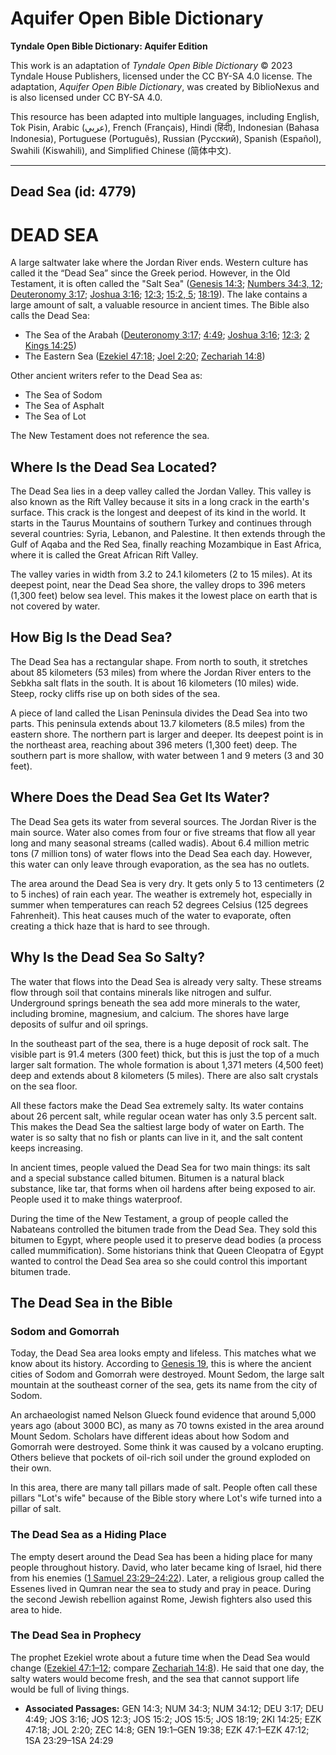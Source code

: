 # Aquifer Open Bible Dictionary

**Tyndale Open Bible Dictionary: Aquifer Edition**

This work is an adaptation of *Tyndale Open Bible Dictionary* © 2023 Tyndale House Publishers, licensed under the CC BY\-SA 4\.0 license. The adaptation, *Aquifer Open Bible Dictionary*, was created by BiblioNexus and is also licensed under CC BY\-SA 4\.0\.

This resource has been adapted into multiple languages, including English, Tok Pisin, Arabic (عربي), French (Français), Hindi (हिंदी), Indonesian (Bahasa Indonesia), Portuguese (Português), Russian (Русский), Spanish (Español), Swahili (Kiswahili), and Simplified Chinese (简体中文).



--------------------------------

## Dead Sea (id: 4779)

DEAD SEA
========

A large saltwater lake where the Jordan River ends. Western culture has called it the “Dead Sea” since the Greek period. However, in the Old Testament, it is often called the "Salt Sea" ([Genesis 14:3](https://ref.ly/Gen14:3); [Numbers 34:3, 12](https://ref.ly/Num34:3,Num34:12); [Deuteronomy 3:17](https://ref.ly/Deut3:17); [Joshua 3:16](https://ref.ly/Josh3:16); [12:3](https://ref.ly/Josh12:3); [15:2, 5](https://ref.ly/Josh15:2,Josh15:5); [18:19](https://ref.ly/Josh18:19)). The lake contains a large amount of salt, a valuable resource in ancient times. The Bible also calls the Dead Sea: 

* The Sea of the Arabah ([Deuteronomy 3:17](https://ref.ly/Deut3:17); [4:49](https://ref.ly/Deut4:49); [Joshua 3:16](https://ref.ly/Josh3:16); [12:3](https://ref.ly/Josh12:3); [2 Kings 14:25](https://ref.ly/2Kgs14:25))
* The Eastern Sea ([Ezekiel 47:18](https://ref.ly/Ezek47:18); [Joel 2:20](https://ref.ly/Joel2:20); [Zechariah 14:8](https://ref.ly/Zech14:8))

Other ancient writers refer to the Dead Sea as:

* The Sea of Sodom
* The Sea of Asphalt
* The Sea of Lot

The New Testament does not reference the sea.

Where Is the Dead Sea Located?
------------------------------

The Dead Sea lies in a deep valley called the Jordan Valley. This valley is also known as the Rift Valley because it sits in a long crack in the earth's surface. This crack is the longest and deepest of its kind in the world. It starts in the Taurus Mountains of southern Turkey and continues through several countries: Syria, Lebanon, and Palestine. It then extends through the Gulf of Aqaba and the Red Sea, finally reaching Mozambique in East Africa, where it is called the Great African Rift Valley.

The valley varies in width from 3\.2 to 24\.1 kilometers (2 to 15 miles). At its deepest point, near the Dead Sea shore, the valley drops to 396 meters (1,300 feet) below sea level. This makes it the lowest place on earth that is not covered by water.

How Big Is the Dead Sea?
------------------------

The Dead Sea has a rectangular shape. From north to south, it stretches about 85 kilometers (53 miles) from where the Jordan River enters to the Sebkha salt flats in the south. It is about 16 kilometers (10 miles) wide. Steep, rocky cliffs rise up on both sides of the sea.

A piece of land called the Lisan Peninsula divides the Dead Sea into two parts. This peninsula extends about 13\.7 kilometers (8\.5 miles) from the eastern shore. The northern part is larger and deeper. Its deepest point is in the northeast area, reaching about 396 meters (1,300 feet) deep. The southern part is more shallow, with water between 1 and 9 meters (3 and 30 feet).

Where Does the Dead Sea Get Its Water?
--------------------------------------

The Dead Sea gets its water from several sources. The Jordan River is the main source. Water also comes from four or five streams that flow all year long and many seasonal streams (called wadis). About 6\.4 million metric tons (7 million tons) of water flows into the Dead Sea each day. However, this water can only leave through evaporation, as the sea has no outlets.

The area around the Dead Sea is very dry. It gets only 5 to 13 centimeters (2 to 5 inches) of rain each year. The weather is extremely hot, especially in summer when temperatures can reach 52 degrees Celsius (125 degrees Fahrenheit). This heat causes much of the water to evaporate, often creating a thick haze that is hard to see through.

Why Is the Dead Sea So Salty?
-----------------------------

The water that flows into the Dead Sea is already very salty. These streams flow through soil that contains minerals like nitrogen and sulfur. Underground springs beneath the sea add more minerals to the water, including bromine, magnesium, and calcium. The shores have large deposits of sulfur and oil springs.

In the southeast part of the sea, there is a huge deposit of rock salt. The visible part is 91\.4 meters (300 feet) thick, but this is just the top of a much larger salt formation. The whole formation is about 1,371 meters (4,500 feet) deep and extends about 8 kilometers (5 miles). There are also salt crystals on the sea floor. 

All these factors make the Dead Sea extremely salty. Its water contains about 26 percent salt, while regular ocean water has only 3\.5 percent salt. This makes the Dead Sea the saltiest large body of water on Earth. The water is so salty that no fish or plants can live in it, and the salt content keeps increasing.

In ancient times, people valued the Dead Sea for two main things: its salt and a special substance called bitumen. Bitumen is a natural black substance, like tar, that forms when oil hardens after being exposed to air. People used it to make things waterproof.

During the time of the New Testament, a group of people called the Nabateans controlled the bitumen trade from the Dead Sea. They sold this bitumen to Egypt, where people used it to preserve dead bodies (a process called mummification). Some historians think that Queen Cleopatra of Egypt wanted to control the Dead Sea area so she could control this important bitumen trade.

The Dead Sea in the Bible
-------------------------

### Sodom and Gomorrah

Today, the Dead Sea area looks empty and lifeless. This matches what we know about its history. According to [Genesis 19](https://ref.ly/Gen19:1-Gen19:38), this is where the ancient cities of Sodom and Gomorrah were destroyed. Mount Sedom, the large salt mountain at the southeast corner of the sea, gets its name from the city of Sodom.

An archaeologist named Nelson Glueck found evidence that around 5,000 years ago (about 3000 BC), as many as 70 towns existed in the area around Mount Sedom. Scholars have different ideas about how Sodom and Gomorrah were destroyed. Some think it was caused by a volcano erupting. Others believe that pockets of oil\-rich soil under the ground exploded on their own.

In this area, there are many tall pillars made of salt. People often call these pillars "Lot's wife" because of the Bible story where Lot's wife turned into a pillar of salt.

### The Dead Sea as a Hiding Place

The empty desert around the Dead Sea has been a hiding place for many people throughout history. David, who later became king of Israel, hid there from his enemies ([1 Samuel 23:29–24:22](https://ref.ly/1Sam23:29-1Sam24:29)). Later, a religious group called the Essenes lived in Qumran near the sea to study and pray in peace. During the second Jewish rebellion against Rome, Jewish fighters also used this area to hide.

### The Dead Sea in Prophecy

The prophet Ezekiel wrote about a future time when the Dead Sea would change ([Ezekiel 47:1–12](https://ref.ly/Ezek47:1-Ezek47:12); compare [Zechariah 14:8](https://ref.ly/Zech14:8)). He said that one day, the salty waters would become fresh, and the sea that cannot support life would be full of living things.

* **Associated Passages:** GEN 14:3; NUM 34:3; NUM 34:12; DEU 3:17; DEU 4:49; JOS 3:16; JOS 12:3; JOS 15:2; JOS 15:5; JOS 18:19; 2KI 14:25; EZK 47:18; JOL 2:20; ZEC 14:8; GEN 19:1–GEN 19:38; EZK 47:1–EZK 47:12; 1SA 23:29–1SA 24:29

